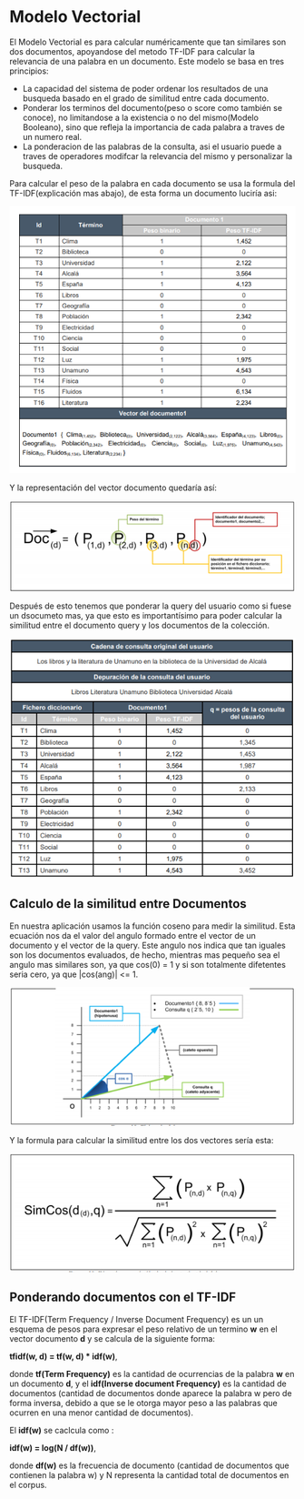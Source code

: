 # Modelo Vectorial

El Modelo Vectorial es para calcular numéricamente que tan similares son dos documentos, apoyandose del metodo TF-IDF para calcular la relevancia de una palabra en un documento.
Este modelo se basa en tres principios:

- La capacidad del sistema de poder ordenar los resultados de una busqueda basado en el grado de similitud entre cada documento.
- Ponderar los terminos del documento(peso o score como también se conoce), no limitandose a la existencia o no del mismo(Modelo Booleano), sino que refleja la importancia de cada palabra a traves de un numero real.
- La ponderacion de las palabras de la consulta, asi el usuario puede a traves de operadores modifcar la relevancia del mismo y personalizar la busqueda.

Para calcular el peso de la palabra en cada documento se usa la formula del TF-IDF(explicación mas abajo), de esta forma un documento luciría asi:

![Document](./Img/ExampleDoc.png)

Y la representación del vector documento quedaría así:

![RepDoc](./Img/RepDoc.png)

 Después de esto tenemos que ponderar la query del usuario como si fuese un dsocumeto mas, ya que esto es importantísimo para poder calcular la similitud entre el documento query y los documentos de la colección.

 ![DocsAndQuery](./Img/DocsAndQuery.png)

## Calculo de la similitud entre Documentos

En nuestra aplicación usamos la función coseno para medir la similitud. Esta ecuación nos da el valor del angulo formado entre el vector de un documento y el vector de la query. Este angulo nos indica que tan iguales son los documentos evaluados, de hecho, mientras mas pequeño sea el angulo mas similares son, ya que cos(0) = 1 y si son totalmente difetentes seria cero, ya que |cos(ang)| <= 1.

![GraficaCSimCos](./Img/SimCosGrafica.png)

Y la formula para calcular la similitud entre los dos vectores sería esta:

![FormulaSimCos](./Img/FormulaCoseno.png)

## Ponderando documentos con el TF-IDF

El TF-IDF(Term Frequency / Inverse Document Frequency) es un un esquema de pesos para expresar el peso relativo de un termino **w** en el vector documento **d** y se calcula de la siguiente forma:

**tfidf(w, d) = tf(w, d) * idf(w)**,

donde **tf(Term Frequency)** es la cantidad de ocurrencias de la palabra **w** en un documento **d**, y el **idf(Inverse document Frequency)** es la cantidad de documentos (cantidad de documentos donde aparece la palabra w pero de forma inversa, debido a que se le otorga mayor peso a las palabras que ocurren en una menor cantidad de documentos).

El **idf(w)** se caclcula como :

**idf(w) = log(N / df(w))**,

donde **df(w)**  es la frecuencia de documento (cantidad de documentos que contienen la palabra w) y N representa la cantidad total de documentos en el corpus.